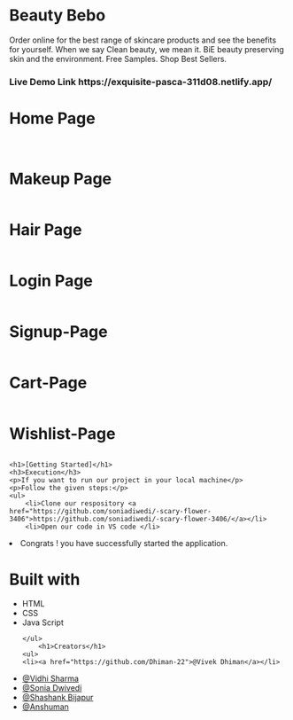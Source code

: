 # Beauty Bebo 
Order online for the best range of skincare products and see the benefits for yourself. When we say Clean beauty, we mean it. BiE beauty preserving skin and the environment. Free Samples. Shop Best Sellers.

<h3>Live Demo Link https://exquisite-pasca-311d08.netlify.app/ </h3>



 <h1>Home Page</h1>
    <img src="https://i.postimg.cc/brVPGRj4/Screenshot-220.png" alt=""/>
     <img src="https://i.postimg.cc/DZJjndwx/Screenshot-223.png" alt=""/>
  <h1>Makeup Page</h1>
    <img src="https://i.postimg.cc/Tw0w2mNW/Screenshot-224.png" alt=""/>
     <h1>Hair Page</h1>
    <img src="https://i.postimg.cc/65vXYnVL/Screenshot-225.png" alt=""/>
     <h1>Login Page</h1>
    <img src="https://i.postimg.cc/qRNJrYKW/Screenshot-226.png" alt=""/>
     <h1>Signup-Page</h1>
    <img src="https://i.postimg.cc/sD4Rky8v/Screenshot-227.png" alt=""/>
     <h1>Cart-Page</h1>
    <img src="https://i.postimg.cc/Ghq5PpVJ/Screenshot-228.png" alt=""/>
     <h1>Wishlist-Page</h1>
    <img src="https://i.postimg.cc/ZnD6RXs3/Screenshot-230.png" alt=""/>
    
    <h1>[Getting Started]</h1>
    <h3>Execution</h3>
    <p>If you want to run our project in your local machine</p>
    <p>Follow the given steps:</p>
    <ul>
        <li>Clone our respository <a href="https://github.com/soniadiwedi/-scary-flower-3406">https://github.com/soniadiwedi/-scary-flower-3406/</a></li>
        <li>Open our code in VS code </li>
 <li>Congrats !  you have successfully started the application.</li>
    </ul>
        <h1>Built with</h1>
    <ul>
        <li>HTML</li>
        <li>CSS</li>
        <li>Java Script</li>
       
    </ul>
        <h1>Creators</h1>
    <ul>
    <li><a href="https://github.com/Dhiman-22">@Vivek Dhiman</a></li>
   <li><a href="">@Vidhi Sharma</a></li>
   <li><a href="">@Sonia Dwivedi</a></li>
   <li><a href="">@Shashank Bijapur</a></li>
   <li><a href="">@Anshuman</a></li>
   </ul>

